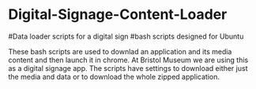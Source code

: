 # Digital-Signage-Content-Loader

#Data loader scripts for a digital sign
#bash scripts designed for Ubuntu

These bash scripts are used to downlad an application and its media content and then launch it in chrome. At Bristol Museum we are using this as a digital signage app. The scripts have settings to download either just the media and data or to download the whole zipped application.
